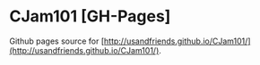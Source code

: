 # CJam101 [GH-Pages]
Github pages source for [http://usandfriends.github.io/CJam101/](http://usandfriends.github.io/CJam101/).

